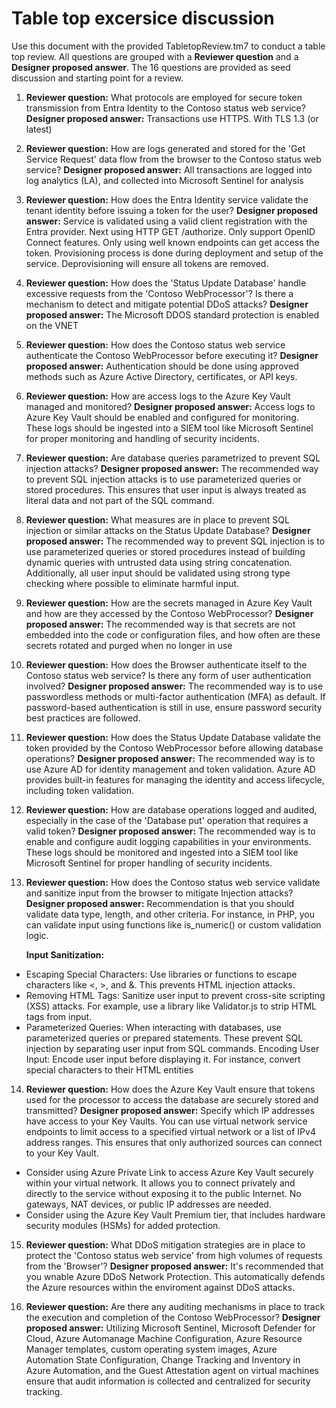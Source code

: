 # Table top excersice discussion
Use this document with the provided TabletopReview.tm7 to conduct a table top review. All questions are grouped with a **Reviewer question**
 and a **Designer proposed answer**. The 16 questions are provided as seed discussion and starting point for a review.

1. **Reviewer question:** What protocols are employed for secure token transmission from Entra Identity to the Contoso status web service?
   **Designer proposed answer:** Transactions use HTTPS. With TLS 1.3 (or latest)  

2. **Reviewer question:** How are logs generated and stored for the 'Get Service Request' data flow from the browser to the Contoso status web service? 
   **Designer proposed answer:** All transactions are logged into log analytics (LA), and collected into Microsoft Sentinel for analysis  

3. **Reviewer question:** How does the Entra Identity service validate the tenant identity before issuing a token for the user?
**Designer proposed answer:** Service is validated using a valid client registration with the Entra provider. Next using HTTP GET /authorize. Only support OpenID Connect features. Only using well known endpoints can get access the token. Provisioning process is done during deployment and setup of the service. Deprovisioning will ensure all tokens are removed.  

4. **Reviewer question:** How does the 'Status Update Database' handle excessive requests from the 'Contoso WebProcessor'? Is there a mechanism to detect and mitigate potential DDoS attacks?
   **Designer proposed answer:** The Microsoft DDOS standard protection is enabled on the VNET  

5. **Reviewer question:** How does the Contoso status web service authenticate the Contoso WebProcessor before executing it?
   **Designer proposed answer:** Authentication should be done using approved methods such as Azure Active Directory, certificates, or API keys.   

6. **Reviewer question:** How are access logs to the Azure Key Vault managed and monitored?
   **Designer proposed answer:** Access logs to Azure Key Vault should be enabled and configured for monitoring. These logs should be ingested into a SIEM tool like Microsoft Sentinel for proper monitoring and handling of security incidents.  

7. **Reviewer question:** Are database queries parametrized to prevent SQL injection attacks?
   **Designer proposed answer:** The recommended way to prevent SQL injection attacks is to use parameterized queries or stored procedures. This ensures that user input is always treated as literal data and not part of the SQL command.   

8.  **Reviewer question:**  What measures are in place to prevent SQL injection or similar attacks on the Status Update Database?
    **Designer proposed answer:** The recommended way to prevent SQL injection is to use parameterized queries or stored procedures instead of building dynamic queries with untrusted data using string concatenation. Additionally, all user input should be validated using strong type checking where possible to eliminate harmful input.   

9. **Reviewer question:** How are the secrets managed in Azure Key Vault and how are they accessed by the Contoso WebProcessor?
    **Designer proposed answer:**  The recommended way is that secrets are not embedded into the code or configuration files, and how often are these secrets rotated and purged when no longer in use  

10. **Reviewer question:**  How does the Browser authenticate itself to the Contoso status web service? Is there any form of user authentication involved?
    **Designer proposed answer:** The recommended way is to use passwordless methods or multi-factor authentication (MFA) as default. If password-based authentication is still in use, ensure password security best practices are followed.  

11. **Reviewer question:** How does the Status Update Database validate the token provided by the Contoso WebProcessor before allowing database operations?
**Designer proposed answer:** The recommended way is to use Azure AD for identity management and token validation. Azure AD provides built-in features for managing the identity and access lifecycle, including token validation.   

12.  **Reviewer question:** How are database operations logged and audited, especially in the case of the 'Database put' operation that requires a valid token?
**Designer proposed answer:** The recommended way is to enable and configure audit logging capabilities in your environments. These logs should be monitored and ingested into a SIEM tool like Microsoft Sentinel for proper handling of security incidents.   

13. **Reviewer question:**  How does the Contoso status web service validate and sanitize input from the browser to mitigate Injection attacks?
**Designer proposed answer:**
Recommendation is that you should validate data type, length, and other criteria. For instance, in PHP, you can validate input using functions like is_numeric() or custom validation logic.


    **Input Sanitization:**
- Escaping Special Characters: Use libraries or functions to escape characters like <, >, and &. This prevents HTML injection attacks.
- Removing HTML Tags: Sanitize user input to prevent cross-site scripting (XSS) attacks. For example, use a library like Validator.js to strip HTML tags from input.
- Parameterized Queries: When interacting with databases, use parameterized queries or prepared statements. These prevent SQL injection by separating user input from SQL commands. Encoding User Input: Encode user input before displaying it. For instance, convert special characters to their HTML entities 

14.    **Reviewer question:** How does the Azure Key Vault ensure that tokens used for the processor to access the database are securely stored and transmitted?
    **Designer proposed answer:** Specify which IP addresses have access to your Key Vaults. You can use virtual network service endpoints to limit access to a specified virtual network or a list of IPv4 address ranges. This ensures that only authorized sources can connect to your Key Vault.
-  Consider using Azure Private Link to access Azure Key Vault securely within your virtual network. It allows you to connect privately and directly to the service without exposing it to the public Internet. No gateways, NAT devices, or public IP addresses are needed.  
-  Consider using the Azure Key Vault Premium tier, that includes hardware security modules (HSMs) for added protection.    

15.   **Reviewer question:** What DDoS mitigation strategies are in place to protect the 'Contoso status web service' from high volumes of requests from the 'Browser'?
**Designer proposed answer:** It's recommended that you wnable Azure DDoS Network Protection. This automatically defends the Azure resources within the enviroment against DDoS attacks.  

16.    **Reviewer question:** Are there any auditing mechanisms in place to track the execution and completion of the Contoso WebProcessor?
**Designer proposed answer:** Utilizing Microsoft Sentinel, Microsoft Defender for Cloud, Azure Automanage Machine Configuration, Azure Resource Manager templates, custom operating system images, Azure Automation State Configuration, Change Tracking and Inventory in Azure Automation, and the Guest Attestation agent on virtual machines  ensure that audit information is collected and centralized for security tracking.




